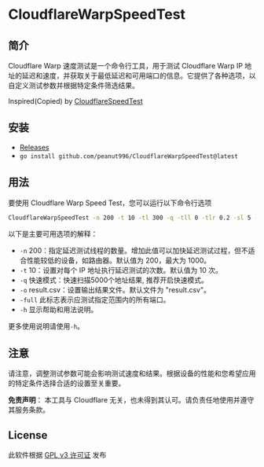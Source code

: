# CloudflareWarpSpeedTest

## 简介
Cloudflare Warp 速度测试是一个命令行工具，用于测试 Cloudflare Warp IP 地址的延迟和速度，并获取关于最低延迟和可用端口的信息。它提供了各种选项，以自定义测试参数并根据特定条件筛选结果。

Inspired(Copied) by [CloudflareSpeedTest](https://github.com/XIU2/CloudflareSpeedTest)

## 安装

  + [Releases](https://github.com/peanut996/CloudflareWarpSpeedTest/releases)
  + `go install github.com/peanut996/CloudflareWarpSpeedTest@latest`


## 用法

要使用 Cloudflare Warp Speed Test，您可以运行以下命令行选项

```bash
CloudflareWarpSpeedTest -n 200 -t 10 -tl 300 -q -tll 0 -tlr 0.2 -sl 5 -p 10 -f ip.txt -ip 1.1.1.1 -o result.csv -full
```

以下是主要可用选项的解释：

  + `-n`    200：指定延迟测试线程的数量。增加此值可以加快延迟测试过程，但不适合性能较低的设备，如路由器。默认值为 200，最大为 1000。
  + `-t`    10：设置对每个 IP 地址执行延迟测试的次数。默认值为 10 次。
  + `-q`    快速模式：快速扫描5000个地址结果, 推荐开启快速模式。
  + `-o`    result.csv：设置输出结果文件。默认文件为 "result.csv"。
  + `-full` 此标志表示应测试指定范围内的所有端口。
  + `-h`    显示帮助和用法说明。

更多使用说明请使用`-h`。

## 注意

请注意，调整测试参数可能会影响测试速度和结果。根据设备的性能和您希望应用的特定条件选择合适的设置至关重要。

**免责声明**： 本工具与 Cloudflare 无关，也未得到其认可。请负责任地使用并遵守其服务条款。

## License

此软件根据 [GPL v3 许可证](LICENSE) 发布